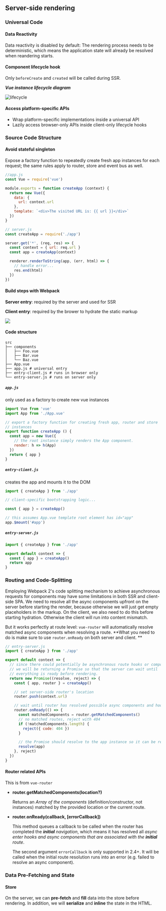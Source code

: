 ## Server-side rendering

### Universal Code

#### Data Reactivity

Data reactivity is disabled by default: The rendering process needs to be deterministic, which means the application state will already be resolved when reandering starts.



#### Component lifecycle hook

Only `beforeCreate` and `created` will be called during SSR.

_**Vue instance lifecycle diagram**_

![lifecycle](https://vuejs.org/images/lifecycle.png)

#### Access platform-specific APIs

* Wrap platform-specific implementations inside a universal API
* Lazily access browser-only APIs inside client-only lifecycle hooks



### Source Code Structure

#### Avoid stateful singleton

Expose a factory function to repeatedly create fresh app instances for each request; the same rules apply to router, store and event bus as well.

```javascript
//app.js
const Vue = require('vue')

module.exports = function createApp (context) {
  return new Vue({
    data: {
      url: context.url
    },
    template: `<div>The visited URL is: {{ url }}</div>`
  })
}
```

```javascript
// server.js
const createApp = require('./app')

server.get('*', (req, res) => {
  const context = { url: req.url }
  const app = createApp(context)

  renderer.renderToString(app, (err, html) => {
    // handle error...
    res.end(html)
  })
})
```



#### Build steps with Webpack

**Server entry**: required by the server and used for SSR

**Client entry**: required by the brower to hydrate the static markup

![](https://cloud.githubusercontent.com/assets/499550/17607895/786a415a-5fee-11e6-9c11-45a2cfdf085c.png)

#### Code structure

```shell
src
├── components
│   ├── Foo.vue
│   ├── Bar.vue
│   └── Baz.vue
├── App.vue
├── app.js # universal entry
├── entry-client.js # runs in browser only
└── entry-server.js # runs on server only
```

##### `app.js`

only used as a factory to create new vue instances

```javascript
import Vue from 'vue'
import App from './App.vue'

// export a factory function for creating fresh app, router and store
// instances
export function createApp () {
  const app = new Vue({
    // the root instance simply renders the App component.
    render: h => h(App)
  })
  return { app }
}
```

##### `entry-client.js`

creates the app and mounts it to the DOM

```javascript
import { createApp } from './app'

// client-specific bootstrapping logic...

const { app } = createApp()

// this assumes App.vue template root element has id="app"
app.$mount('#app')
```

##### `entry-server.js`

```javascript
import { createApp } from './app'

export default context => {
  const { app } = createApp()
  return app
}
```



### Routing and Code-Splitting

Employing Webpack 2's code splitting mechanism to achieve asynchronous requests for components may have some limitations in both SSR and client-side SPA. We need to resolve all the async components upfront on the server before starting the render, because otherwise we will just get empty placeholders in the markup. On the client, we also need to do this before starting hydration. Otherwise the client will run into content mismatch.

But it works perfectly at route level: `vue-router` will automatically resolve matched async components when resolving a route. **What you need to do is make sure to use `router.onReady` on both server and client. **

```javascript
// entry-server.js
import { createApp } from './app'

export default context => {
  // since there could potentially be asynchronous route hooks or components,
  // we will be returning a Promise so that the server can wait until
  // everything is ready before rendering.
  return new Promise((resolve, reject) => {
    const { app, router } = createApp()

    // set server-side router's location
    router.push(context.url)

    // wait until router has resolved possible async components and hooks
    router.onReady(() => {
      const matchedComponents = router.getMatchedComponents()
      // no matched routes, reject with 404
      if (!matchedComponents.length) {
        reject({ code: 404 })
      }

      // the Promise should resolve to the app instance so it can be rendered
      resolve(app)
    }, reject)
  })
}
```



#### Router related APIs

This is from `vue-router`

- **router.getMatchedComponents(location?)**

  Returns an _Array of the components_ (definition/constructor, not instances) matched by the provided location or the current route. 

- **router.onReady(callback, [errorCallback])**

  This method queues a callback to be called when the router has completed the _**initial** navigation_, which means it has resolved all _async enter hooks and async components that are associated with the **initial** route_.

  The second argument `errorCallback` is only supported in 2.4+. It will be called when the initial route resolution runs into an error (e.g. failed to resolve an async component).



### Data Pre-Fetching and State

#### Store

On the server, we can **pre-fetch** and **fill** data into the store before rendering. In addition, we will **serialize** and **inline** the state in the HTML.